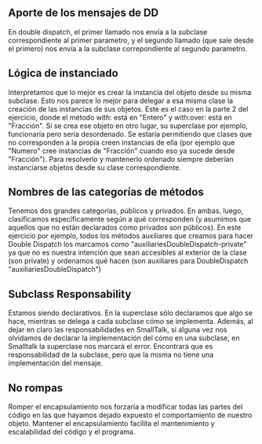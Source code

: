 ## Aporte de los mensajes de DD
En double dispatch, el primer llamado nos envía a la subclase correspondiente al primer parametro, y el segundo llamado (que sale desde el primero) nos envía a la subclase correpondiente al segundo parametro.

## Lógica de instanciado
Interpretamos que lo mejor es crear la instancia del objeto desde su misma subclase. Esto nos parece lo mejor para delegar a esa misma clase la creación de las instancias de sus objetos. 
Este es el caso en la parte 2 del ejercicio, donde el método with: está en "Entero" y with:over: está en "Fracción".
Si se crea ese objeto en otro lugar, su superclase por ejemplo, funcionaría pero sería desordenado. Se estaría permitiendo que clases que no corresponden a la propia creen instancias de ella (por ejemplo que "Numero" cree instancias de "Fracción" cuando eso ya sucede desde "Fracción").
Para resolverlo y mantenerlo ordenado siempre deberían instanciarse objetos desde su clase correspondiente.

## Nombres de las categorías de métodos
Tenemos dos grandes categorías, públicos y privados. En ambas, luego, clasificamos específicamente según a qué corresponden (y asumimos que aquellos que no están declarados como privados son públicos).
En este ejercicio por ejemplo, todos los métodos auxiliares que creamos para hacer Double Dispatch los marcamos como "auxiliariesDoubleDispatch-private" ya que no es nuestra intención que sean accesibles al exterior de la clase (son private) y ordenamos qué hacen (son auxiliares para DoubleDispatch "auxiliariesDoubleDispatch")

## Subclass Responsability
Estamos siendo declarativos. En la superclase sólo declaramos que algo se hace, mientras se delega a cada subclase cómo se implementa. 
Además, al dejar en claro las responsabilidades en SmallTalk, si alguna vez nos olvidamos de declarar la implementación del cómo en una subclase, en Smalltalk la superclase nos marcará el error. Encontrará que es responsabilidad de la subclase, pero que la misma no tiene una implementación del mensaje.

## No rompas
Romper el encapsulamiento nos forzaría a modificar todas las partes del código en las que hayamos dejado expuesto el comportamiento de nuestro objeto.
Mantener el encapsulamiento facilita el mantenimiento y escalabilidad del código y el programa.